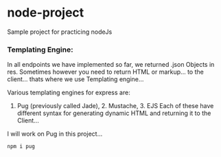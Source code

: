 # node-project
Sample project for practicing nodeJs




### Templating Engine:
In all endpoints we have implemented so far, we returned .json Objects in res. Sometimes however you need to return HTML or markup... to the client... thats where we use Templating engine... 

Various templating engines for express are:
1. Pug (previously called Jade), 2. Mustache, 3. EJS
Each of these have different syntax for generating dynamic HTML and returning it to the Client... 

I will work on Pug in this project... 

`
npm i pug
`

